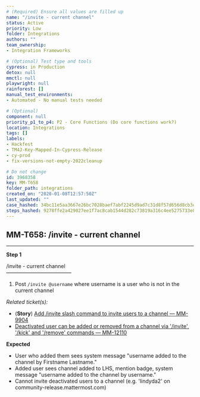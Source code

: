 ```yaml
---
# (Required) Ensure all values are filled up
name: "/invite - current channel"
status: Active
priority: Low
folder: Integrations
authors: ""
team_ownership: 
- Integration Frameworks

# (Optional) Test type and tools
cypress: in Production
detox: null
mmctl: null
playwright: null
rainforest: []
manual_test_environments: 
- Automated - No manual tests needed

# (Optional)
component: null
priority_p1_to_p4: P2 - Core Functions (Do core functions work?)
location: Integrations
tags: []
labels: 
- Hackfest
- TM4J-Key-Mapped-In-Cypress-Release
- cy-prod
- fix-versions-not-empty-2022cleanup

# Do not change
id: 3968358
key: MM-T658
folder_path: integrations
created_on: "2020-01-08T12:57:50Z"
last_updated: ""
case_hashed: 34bc11e5aa3667e26bc7028baef7abf2245d9ad7c31d8f57d656d8cb3e28ea5ca82f36fa906a1163a0077b70421d82fe
steps_hashed: 9278ffe2a429027ee1f7ac8cab1544d282c73819a316c4ee5275733e853264aa21bde075e58b4cdadbfb3e91a14cbeb6
---
```


## MM-T658: /invite - current channel

---

**Step 1**

/invite - current channel\
–––––––––––––––––––––––––

1. Post `/invite @username` where username is a user who is not in the current channel

_Related ticket(s):_

- (**Story**) [Add /invite slash command to invite users to a channel — MM-9904](https://mattermost.atlassian.net/browse/MM-9904)
- [Deactivated user can be added or removed from a channel via '/invite', '/kick' and '/remove' commands — MM-12110](https://mattermost.atlassian.net/browse/MM-12110)

**Expected**

- User who added them sees system message "username added to the channel by Firstname Lastname."
- Added user sees channel added to LHS, mention badge, system message "username added to the channel by username."
- Cannot invite deactivated users to a channel (e.g. 'lindyda2' on community-release.mattermost.com)
